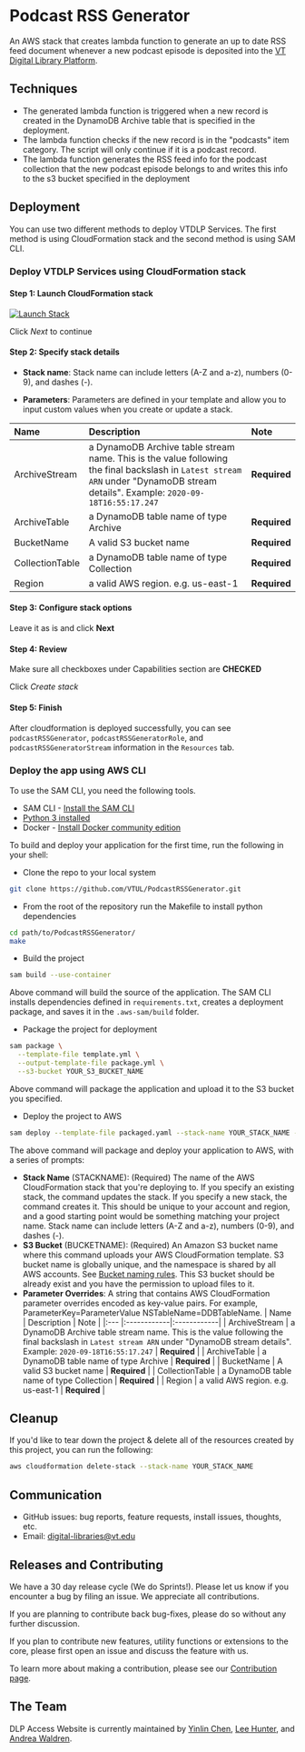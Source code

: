 # Podcast RSS Generator
An AWS stack that creates lambda function to generate an up to date RSS feed document whenever a new podcast episode is deposited into the [VT Digital Library Platform](https://github.com/VTUL/dlp-access). 


## Techniques
* The generated lambda function is triggered when a new record is created in the DynamoDB Archive table that is specified in the deployment.
* The lambda function checks if the new record is in the "podcasts" item category. The script will only continue if it is a podcast record.
* The lambda function generates the RSS feed info for the podcast collection that the new podcast episode belongs to and writes this info to the s3 bucket specified in the deployment

## Deployment

You can use two different methods to deploy VTDLP Services. The first method is using CloudFormation stack and the second method is using SAM CLI.

### Deploy VTDLP Services using CloudFormation stack
#### Step 1: Launch CloudFormation stack
[![Launch Stack](https://cdn.rawgit.com/buildkite/cloudformation-launch-stack-button-svg/master/launch-stack.svg)](https://console.aws.amazon.com/cloudformation/home?region=us-east-1#/stacks/new?&templateURL=https://vtdlp-lee-test.s3.amazonaws.com/feca98996d1db2568271f8c7b34a200d.template)

Click *Next* to continue

#### Step 2: Specify stack details

* <b>Stack name</b>: Stack name can include letters (A-Z and a-z), numbers (0-9), and dashes (-).

* <b>Parameters</b>: Parameters are defined in your template and allow you to input custom values when you create or update a stack.

| Name | Description | Note |
|:---  |:------------|:------------|
| ArchiveStream | a DynamoDB Archive table stream name. This is the value following the final backslash in `Latest stream ARN` under "DynamoDB stream details". Example: `2020-09-18T16:55:17.247` | **Required** |
| ArchiveTable | a DynamoDB table name of type Archive | **Required** |
| BucketName | A valid S3 bucket name | **Required** |
| CollectionTable | a DynamoDB table name of type Collection | **Required** |
| Region | a valid AWS region. e.g. us-east-1  | **Required** |

#### Step 3: Configure stack options
Leave it as is and click **Next**

#### Step 4: Review
Make sure all checkboxes under Capabilities section are **CHECKED**

Click *Create stack*

#### Step 5: Finish
After cloudformation is deployed successfully, you can see `podcastRSSGenerator`, `podcastRSSGeneratorRole`, and `podcastRSSGeneratorStream` information in the `Resources` tab.



### Deploy the app using AWS CLI

To use the SAM CLI, you need the following tools.

* SAM CLI - [Install the SAM CLI](https://docs.aws.amazon.com/serverless-application-model/latest/developerguide/serverless-sam-cli-install.html)
* [Python 3 installed](https://www.python.org/downloads/)
* Docker - [Install Docker community edition](https://hub.docker.com/search/?type=edition&offering=community)

To build and deploy your application for the first time, run the following in your shell:

* Clone the repo to your local system
```sh
git clone https://github.com/VTUL/PodcastRSSGenerator.git
```

* From the root of the repository run the Makefile to install python dependencies
```sh
cd path/to/PodcastRSSGenerator/
make
```

* Build the project
```sh
sam build --use-container
```    
Above command will build the source of the application. The SAM CLI installs dependencies defined in `requirements.txt`, creates a deployment package, and saves it in the `.aws-sam/build` folder.

* Package the project for deployment
```sh
sam package \
  --template-file template.yml \
  --output-template-file package.yml \
  --s3-bucket YOUR_S3_BUCKET_NAME
```    
Above command will package the application and upload it to the S3 bucket you specified.

* Deploy the project to AWS   
```sh
sam deploy --template-file packaged.yaml --stack-name YOUR_STACK_NAME --s3-bucket YOUR_S3_BUCKET_NAME --parameter-overrides 'Region=us-YOUR_REGION CollectionTable=YOUR_DYNAMODB_COLLECTION_TABLE_NAME ArchiveTable=YOUR_DYNAMODB_ARCHIVE_TABLE_NAME ArchiveStream=YOUR_ARCHIVE_STREAM BucketName=YOUR_S3_BUCKET_NAME' --capabilities CAPABILITY_IAM --region YOUR_REGION
```    
The above command will package and deploy your application to AWS, with a series of prompts:

- **Stack Name** (STACKNAME): (Required) The name of the AWS CloudFormation stack that you're deploying to. If you specify an existing stack, the command updates the stack. If you specify a new stack, the command creates it. This should be unique to your account and region, and a good starting point would be something matching your project name. Stack name can include letters (A-Z and a-z), numbers (0-9), and dashes (-).
- **S3 Bucket** (BUCKETNAME): (Required) An Amazon S3 bucket name where this command uploads your AWS CloudFormation template. S3 bucket name is globally unique, and the namespace is shared by all AWS accounts. See [Bucket naming rules](https://docs.aws.amazon.com/AmazonS3/latest/userguide/bucketnamingrules.html). This S3 bucket should be already exist and you have the permission to upload files to it.
- **Parameter Overrides**: A string that contains AWS CloudFormation parameter overrides encoded as key-value pairs. For example, ParameterKey=ParameterValue NSTableName=DDBTableName.
  | Name | Description | Note |
  |:---  |:------------|:------------|
  | ArchiveStream | a DynamoDB Archive table stream name. This is the value following the final backslash in `Latest stream ARN` under "DynamoDB stream details". Example: `2020-09-18T16:55:17.247` | **Required** |
  | ArchiveTable | a DynamoDB table name of type Archive | **Required** |
  | BucketName | A valid S3 bucket name | **Required** |
  | CollectionTable | a DynamoDB table name of type Collection | **Required** |
  | Region | a valid AWS region. e.g. us-east-1  | **Required** |



## Cleanup
If you'd like to tear down the project & delete all of the resources created by this project, you can run the following:
```sh
aws cloudformation delete-stack --stack-name YOUR_STACK_NAME
```

## Communication
* GitHub issues: bug reports, feature requests, install issues, thoughts, etc.
* Email: digital-libraries@vt.edu

## Releases and Contributing
We have a 30 day release cycle (We do Sprints!). Please let us know if you encounter a bug by filing an issue. We appreciate all contributions.

If you are planning to contribute back bug-fixes, please do so without any further discussion. 

If you plan to contribute new features, utility functions or extensions to the core, please first open an issue and discuss the feature with us.

To learn more about making a contribution, please see our [Contribution page](CONTRIBUTING.md).

## The Team
DLP Access Website is currently maintained by [Yinlin Chen](https://github.com/yinlinchen), [Lee Hunter](https://github.com/whunter), and [Andrea Waldren](https://github.com/andreaWaldren).